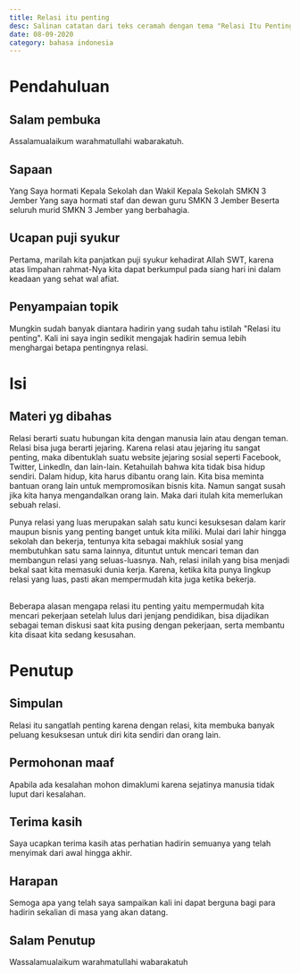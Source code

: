 ```yaml
---
title: Relasi itu penting
desc: Salinan catatan dari teks ceramah dengan tema "Relasi Itu Penting".
date: 08-09-2020
category: bahasa indonesia
---
```


# Pendahuluan
## Salam pembuka
Assalamualaikum warahmatullahi wabarakatuh.

## Sapaan
Yang Saya hormati Kepala Sekolah dan Wakil Kepala Sekolah SMKN 3 Jember
Yang saya hormati staf dan dewan guru SMKN 3 Jember
Beserta seluruh murid SMKN 3 Jember yang berbahagia.

## Ucapan puji syukur
Pertama, marilah kita panjatkan puji syukur kehadirat Allah SWT, karena atas limpahan rahmat-Nya kita dapat berkumpul pada siang hari ini dalam keadaan yang sehat wal afiat.

## Penyampaian topik
Mungkin sudah banyak diantara hadirin yang sudah tahu istilah "Relasi itu penting". Kali ini saya ingin sedikit mengajak hadirin semua lebih menghargai betapa pentingnya relasi.

# Isi
## Materi yg dibahas
Relasi berarti suatu hubungan kita dengan manusia lain atau dengan teman. Relasi bisa juga berarti jejaring. Karena relasi atau jejaring itu sangat penting, maka dibentuklah suatu website jejaring sosial seperti Facebook, Twitter, LinkedIn, dan lain-lain. Ketahuilah bahwa kita tidak bisa hidup sendiri. Dalam hidup, kita harus dibantu orang lain. Kita bisa meminta bantuan orang lain untuk mempromosikan bisnis kita. Namun sangat susah jika kita hanya mengandalkan orang lain. Maka dari itulah kita memerlukan sebuah relasi.

Punya relasi yang luas merupakan salah satu kunci kesuksesan dalam karir maupun bisnis yang penting banget untuk kita miliki. Mulai dari lahir hingga sekolah dan bekerja, tentunya kita sebagai makhluk sosial yang membutuhkan satu sama lainnya, dituntut untuk mencari teman dan membangun relasi yang seluas-luasnya. Nah, relasi inilah yang bisa menjadi bekal saat kita memasuki dunia kerja. Karena, ketika kita punya lingkup relasi yang luas, pasti akan mempermudah kita juga ketika bekerja.
<br />
<br />

Beberapa alasan mengapa relasi itu penting yaitu mempermudah kita mencari pekerjaan setelah lulus dari jenjang pendidikan, bisa dijadikan sebagai teman diskusi saat kita pusing dengan pekerjaan, serta membantu kita disaat kita sedang kesusahan.

# Penutup
## Simpulan
Relasi itu sangatlah penting karena dengan relasi, kita membuka banyak peluang kesuksesan untuk diri kita sendiri dan orang lain.

## Permohonan maaf
Apabila ada kesalahan mohon dimaklumi karena sejatinya manusia tidak luput dari kesalahan.

## Terima kasih
Saya ucapkan terima kasih atas perhatian hadirin semuanya yang telah menyimak dari awal hingga akhir.

## Harapan
Semoga apa yang telah saya sampaikan kali ini dapat berguna bagi para hadirin sekalian di masa yang akan datang.

## Salam Penutup
Wassalamualaikum warahmatullahi wabarakatuh

